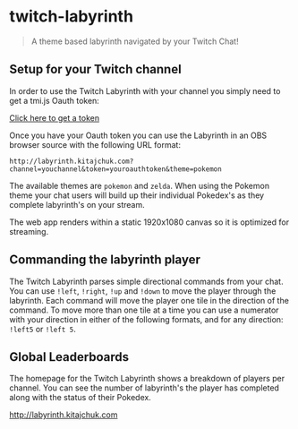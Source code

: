twitch-labyrinth
================

> A theme based labyrinth navigated by your Twitch Chat!



## Setup for your Twitch channel

In order to use the Twitch Labyrinth with your channel you simply need to get a tmi.js Oauth token:

<a href="http://twitchapps.com/tmi/" target="_blank">Click here to get a token</a>

Once you have your Oauth token you can use the Labyrinth in an OBS browser source with the following URL format:

`http://labyrinth.kitajchuk.com?channel=youchannel&token=youroauthtoken&theme=pokemon`

The available themes are `pokemon` and `zelda`. When using the Pokemon theme your chat users will build up their individual Pokedex's as they complete labyrinth's on your stream.

The web app renders within a static 1920x1080 canvas so it is optimized for streaming.



## Commanding the labyrinth player

The Twitch Labyrinth parses simple directional commands from your chat. You can use `!left`, `!right`, `!up` and `!down` to move the player through the labyrinth. Each command will move the player one tile in the direction of the command. To move more than one tile at a time you can use a numerator with your direction in either of the following formats, and for any direction: `!left5` or `!left 5`.



## Global Leaderboards

The homepage for the Twitch Labyrinth shows a breakdown of players per channel. You can see the number of labyrinth's the player has completed along with the status of their Pokedex.

<a href="http://labyrinth.kitajchuk.com" target="_blank">http://labyrinth.kitajchuk.com</a>
